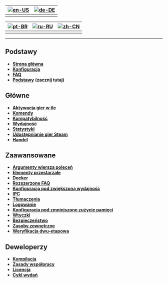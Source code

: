 | [![en-US](https://raw.githubusercontent.com/hjnilsson/country-flags/master/png100px/us.png)](https://github.com/JustArchiNET/ArchiSteamFarm/wiki/Home) | [![de-DE](https://raw.githubusercontent.com/hjnilsson/country-flags/master/png100px/de.png)](https://github.com/JustArchiNET/ArchiSteamFarm/wiki/Home-de-DE) |
| ------------------------------------------------------------------------------------------------------------------------------------------------------ | ------------------------------------------------------------------------------------------------------------------------------------------------------------ |
|                                                                                                                                                        |                                                                                                                                                              |

| [![pt-BR](https://raw.githubusercontent.com/hjnilsson/country-flags/master/png100px/br.png)](https://github.com/JustArchiNET/ArchiSteamFarm/wiki/Home-pt-BR) | [![ru-RU](https://raw.githubusercontent.com/hjnilsson/country-flags/master/png100px/ru.png)](https://github.com/JustArchiNET/ArchiSteamFarm/wiki/Home-ru-RU) | [![zh-CN](https://raw.githubusercontent.com/hjnilsson/country-flags/master/png100px/cn.png)](https://github.com/JustArchiNET/ArchiSteamFarm/wiki/Home-zh-CN) |
| ------------------------------------------------------------------------------------------------------------------------------------------------------------ | ------------------------------------------------------------------------------------------------------------------------------------------------------------ | ------------------------------------------------------------------------------------------------------------------------------------------------------------ |
|                                                                                                                                                              |                                                                                                                                                              |                                                                                                                                                              |

* * *

## Podstawy

* **[Strona główna](https://github.com/JustArchiNET/ArchiSteamFarm/wiki/Home-pl-PL)**
* **[Konfiguracja](https://github.com/JustArchiNET/ArchiSteamFarm/wiki/Configuration-pl-PL)**
* **[FAQ](https://github.com/JustArchiNET/ArchiSteamFarm/wiki/FAQ-pl-PL)**
* **[Podstawy](https://github.com/JustArchiNET/ArchiSteamFarm/wiki/Setting-up-pl-PL)** **(zacznij tutaj)**

## Główne

* **[Aktywacja gier w tle](https://github.com/JustArchiNET/ArchiSteamFarm/wiki/Background-games-redeemer-pl-PL)**
* **[Komendy](https://github.com/JustArchiNET/ArchiSteamFarm/wiki/Commands-pl-PL)**
* **[Kompatybilność](https://github.com/JustArchiNET/ArchiSteamFarm/wiki/Compatibility-pl-PL)**
* **[Wydajność](https://github.com/JustArchiNET/ArchiSteamFarm/wiki/Performance-pl-PL)**
* **[Statystyki](https://github.com/JustArchiNET/ArchiSteamFarm/wiki/Statistics-pl-PL)**
* **[Udostępnianie gier Steam](https://github.com/JustArchiNET/ArchiSteamFarm/wiki/Steam-Family-Sharing-pl-PL)**
* **[Handel](https://github.com/JustArchiNET/ArchiSteamFarm/wiki/Trading-pl-PL)**

## Zaawansowane

* **[Argumenty wiersza poleceń](https://github.com/JustArchiNET/ArchiSteamFarm/wiki/Command-line-arguments-pl-PL)**
* **[Elementy przestarzałe](https://github.com/JustArchiNET/ArchiSteamFarm/wiki/Deprecation-pl-PL)**
* **[Docker](https://github.com/JustArchiNET/ArchiSteamFarm/wiki/Docker-pl-PL)**
* **[Rozszerzone FAQ](https://github.com/JustArchiNET/ArchiSteamFarm/wiki/Extended-FAQ-pl-PL)**
* **[Konfiguracja pod zwiększoną wydajność](https://github.com/JustArchiNET/ArchiSteamFarm/wiki/High-performance-setup-pl-PL)**
* **[IPC](https://github.com/JustArchiNET/ArchiSteamFarm/wiki/IPC-pl-PL)**
* **[Tłumaczenia](https://github.com/JustArchiNET/ArchiSteamFarm/wiki/Localization-pl-PL)**
* **[Logowanie](https://github.com/JustArchiNET/ArchiSteamFarm/wiki/Logging-pl-PL)**
* **[Konfiguracja pod zmniejszone zużycie pamięci](https://github.com/JustArchiNET/ArchiSteamFarm/wiki/Low-memory-setup-pl-PL)**
* **[Wtyczki](https://github.com/JustArchiNET/ArchiSteamFarm/wiki/Plugins-pl-PL)**
* **[Bezpieczeństwo](https://github.com/JustArchiNET/ArchiSteamFarm/wiki/Security-pl-PL)**
* **[Zasoby zewnętrzne](https://github.com/JustArchiNET/ArchiSteamFarm/wiki/Third-party-pl-PL)**
* **[Weryfikacja dwu-etapowa](https://github.com/JustArchiNET/ArchiSteamFarm/wiki/Two-factor-authentication-pl-PL)**

## Deweloperzy

* **[Kompilacja](https://github.com/JustArchiNET/ArchiSteamFarm/wiki/Compilation-pl-PL)**
* **[Zasady współpracy](https://github.com/JustArchiNET/ArchiSteamFarm/blob/master/.github/CONTRIBUTING.md)**
* **[Licencja](https://github.com/JustArchiNET/ArchiSteamFarm/wiki/License-pl-PL)**
* **[Cykl wydań](https://github.com/JustArchiNET/ArchiSteamFarm/wiki/Release-cycle-pl-PL)**